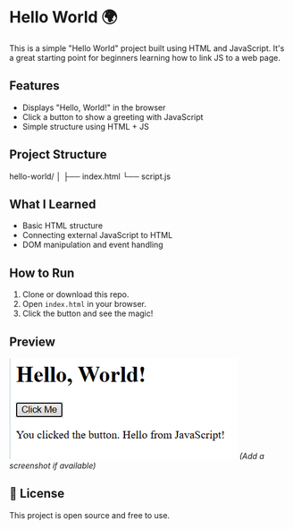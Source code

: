 # Hello World 🌍

This is a simple "Hello World" project built using HTML and JavaScript. It's a great starting point for beginners learning how to link JS to a web page.

##  Features

- Displays "Hello, World!" in the browser
- Click a button to show a greeting with JavaScript
- Simple structure using HTML + JS

##  Project Structure

hello-world/
│
├── index.html
└── script.js


##  What I Learned

- Basic HTML structure
- Connecting external JavaScript to HTML
- DOM manipulation and event handling

##  How to Run

1. Clone or download this repo.
2. Open `index.html` in your browser.
3. Click the button and see the magic!

##  Preview

![screenshot](screenshot.png) *(Add a screenshot if available)*

## 📄 License

This project is open source and free to use.